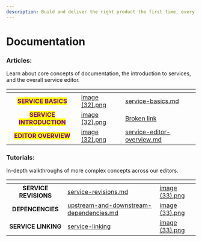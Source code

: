 ```yaml
---
description: Build and deliver the right product the first time, every time.
---
```


# Documentation

### Articles:

Learn about core concepts of documentation, the introduction to services, and the overall service editor.

<table data-view="cards"><thead><tr><th align="center"></th><th data-hidden data-card-cover data-type="files"></th><th data-hidden data-card-target data-type="content-ref"></th></tr></thead><tbody><tr><td align="center"><mark style="color:purple;"><strong>SERVICE BASICS</strong></mark></td><td><a href="../../.gitbook/assets/image (32).png">image (32).png</a></td><td><a href="service-basics.md">service-basics.md</a></td></tr><tr><td align="center"><mark style="color:purple;"><strong>SERVICE INTRODUCTION</strong></mark></td><td><a href="../../.gitbook/assets/image (32).png">image (32).png</a></td><td><a href="broken-reference">Broken link</a></td></tr><tr><td align="center"><mark style="color:purple;"><strong>EDITOR OVERVIEW</strong></mark></td><td><a href="../../.gitbook/assets/image (32).png">image (32).png</a></td><td><a href="service-editor-overview.md">service-editor-overview.md</a></td></tr></tbody></table>

### Tutorials:

In-depth walkthroughs of more complex concepts across our editors.

<table data-view="cards"><thead><tr><th align="center"></th><th data-hidden data-card-target data-type="content-ref"></th><th data-hidden data-card-cover data-type="files"></th></tr></thead><tbody><tr><td align="center"><strong>SERVICE REVISIONS</strong></td><td><a href="service-revisions.md">service-revisions.md</a></td><td><a href="../../.gitbook/assets/image (33).png">image (33).png</a></td></tr><tr><td align="center"><strong>DEPENCENCIES</strong></td><td><a href="upstream-and-downstream-dependencies.md">upstream-and-downstream-dependencies.md</a></td><td><a href="../../.gitbook/assets/image (33).png">image (33).png</a></td></tr><tr><td align="center"><strong>SERVICE LINKING</strong></td><td><a href="service-linking/">service-linking</a></td><td><a href="../../.gitbook/assets/image (33).png">image (33).png</a></td></tr></tbody></table>

